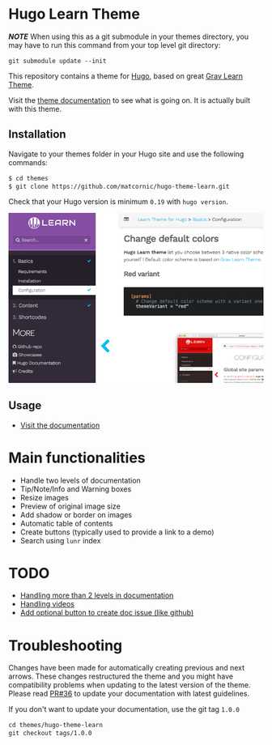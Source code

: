 # Hugo Learn Theme

***NOTE*** When using this as a git submodule in your themes directory, you may have to run this command from your top level git directory:
~~~
git submodule update --init
~~~


This repository contains a theme for [Hugo](https://gohugo.io/), based on great [Grav Learn Theme](http://learn.getgrav.org/).

Visit the [theme documentation](https://matcornic.github.io/hugo-learn-doc/basics/what-is-this-hugo-theme/) to see what is going on. It is actually built with this theme.

## Installation
Navigate to your themes folder in your Hugo site and use the following commands:
```
$ cd themes
$ git clone https://github.com/matcornic/hugo-theme-learn.git
```

Check that your Hugo version is minimum `0.19` with `hugo version`.

![Overview](https://github.com/matcornic/hugo-theme-learn/raw/master/images/tn.png)

## Usage

- [Visit the documentation](https://matcornic.github.io/hugo-learn-doc/basics/what-is-this-hugo-theme/)

# Main functionalities

- Handle two levels of documentation
- Tip/Note/Info and Warning boxes
- Resize images
- Preview of original image size
- Add shadow or border on images
- Automatic table of contents
- Create buttons (typically used to provide a link to a demo)
- Search using `lunr` index

# TODO

- [Handling more than 2 levels in documentation](https://github.com/matcornic/hugo-theme-learn/issues/11)
- [Handling videos](https://github.com/matcornic/hugo-theme-learn/issues/13)
- [Add optional button to create doc issue (like github)](https://github.com/matcornic/hugo-theme-learn/issues/14)

# Troubleshooting

Changes have been made for automatically creating previous and next arrows. These changes restructured the theme and you might have compatibility problems when updating to the latest version of the theme. Please read [PR#36](https://github.com/matcornic/hugo-theme-learn/pull/36) to update your documentation with latest guidelines.

If you don't want to update your documentation, use the git tag `1.0.0` 

```shell
cd themes/hugo-theme-learn
git checkout tags/1.0.0
```

